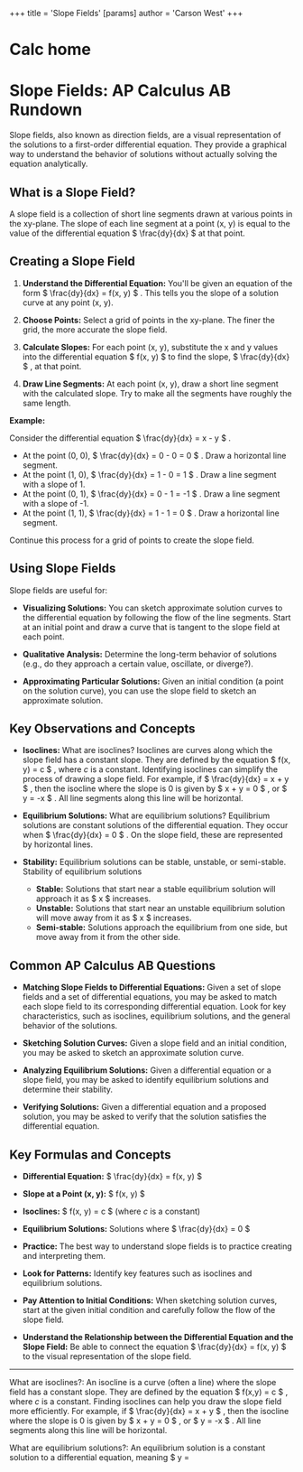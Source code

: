 +++
 title = 'Slope Fields'
[params]
	author = 'Carson West'
+++
# Calc home
# Slope Fields: AP Calculus AB Rundown

Slope fields, also known as direction fields, are a visual representation of the solutions to a first-order differential equation. They provide a graphical way to understand the behavior of solutions without actually solving the equation analytically.

## What is a Slope Field?

A slope field is a collection of short line segments drawn at various points in the xy-plane. The slope of each line segment at a point (x, y) is equal to the value of the differential equation  $ \frac{dy}{dx} $  at that point.

## Creating a Slope Field

1. **Understand the Differential Equation:** You'll be given an equation of the form  $ \frac{dy}{dx} = f(x, y) $ .  This tells you the slope of a solution curve at any point (x, y).

2. **Choose Points:** Select a grid of points in the xy-plane.  The finer the grid, the more accurate the slope field.

3. **Calculate Slopes:** For each point (x, y), substitute the x and y values into the differential equation  $ f(x, y) $  to find the slope,  $ \frac{dy}{dx} $ , at that point.

4. **Draw Line Segments:** At each point (x, y), draw a short line segment with the calculated slope.  Try to make all the segments have roughly the same length.

**Example:**

Consider the differential equation  $ \frac{dy}{dx} = x - y $ .

*   At the point (0, 0),  $ \frac{dy}{dx} = 0 - 0 = 0 $ .  Draw a horizontal line segment.
*   At the point (1, 0),  $ \frac{dy}{dx} = 1 - 0 = 1 $ .  Draw a line segment with a slope of 1.
*   At the point (0, 1),  $ \frac{dy}{dx} = 0 - 1 = -1 $ .  Draw a line segment with a slope of -1.
*   At the point (1, 1),  $ \frac{dy}{dx} = 1 - 1 = 0 $ .  Draw a horizontal line segment.

Continue this process for a grid of points to create the slope field.

## Using Slope Fields

Slope fields are useful for:

*   **Visualizing Solutions:**  You can sketch approximate solution curves to the differential equation by following the flow of the line segments.  Start at an initial point and draw a curve that is tangent to the slope field at each point.

*   **Qualitative Analysis:**  Determine the long-term behavior of solutions (e.g., do they approach a certain value, oscillate, or diverge?).

*   **Approximating Particular Solutions:** Given an initial condition (a point on the solution curve), you can use the slope field to sketch an approximate solution.

## Key Observations and Concepts

*   **Isoclines:** What are isoclines? Isoclines are curves along which the slope field has a constant slope.  They are defined by the equation  $ f(x, y) = c $ , where *c* is a constant. Identifying isoclines can simplify the process of drawing a slope field.  For example, if  $ \frac{dy}{dx} = x + y $ , then the isocline where the slope is 0 is given by  $ x + y = 0 $ , or  $ y = -x $ .  All line segments along this line will be horizontal.

*   **Equilibrium Solutions:** What are equilibrium solutions? Equilibrium solutions are constant solutions of the differential equation.  They occur when  $ \frac{dy}{dx} = 0 $ .  On the slope field, these are represented by horizontal lines.

*   **Stability:**  Equilibrium solutions can be stable, unstable, or semi-stable. Stability of equilibrium solutions
    *   **Stable:** Solutions that start near a stable equilibrium solution will approach it as  $ x $  increases.
    *   **Unstable:** Solutions that start near an unstable equilibrium solution will move away from it as  $ x $  increases.
    *   **Semi-stable:** Solutions approach the equilibrium from one side, but move away from it from the other side.


## Common AP Calculus AB Questions

*   **Matching Slope Fields to Differential Equations:** Given a set of slope fields and a set of differential equations, you may be asked to match each slope field to its corresponding differential equation. Look for key characteristics, such as isoclines, equilibrium solutions, and the general behavior of the solutions.

*   **Sketching Solution Curves:** Given a slope field and an initial condition, you may be asked to sketch an approximate solution curve.

*   **Analyzing Equilibrium Solutions:** Given a differential equation or a slope field, you may be asked to identify equilibrium solutions and determine their stability.

*   **Verifying Solutions:** Given a differential equation and a proposed solution, you may be asked to verify that the solution satisfies the differential equation.

## Key Formulas and Concepts

*   **Differential Equation:**  $ \frac{dy}{dx} = f(x, y) $ 
*   **Slope at a Point (x, y):**  $ f(x, y) $ 
*   **Isoclines:**  $ f(x, y) = c $  (where *c* is a constant)
*   **Equilibrium Solutions:** Solutions where  $ \frac{dy}{dx} = 0 $ 


*   **Practice:** The best way to understand slope fields is to practice creating and interpreting them.
*   **Look for Patterns:**  Identify key features such as isoclines and equilibrium solutions.
*   **Pay Attention to Initial Conditions:**  When sketching solution curves, start at the given initial condition and carefully follow the flow of the slope field.
*   **Understand the Relationship between the Differential Equation and the Slope Field:** Be able to connect the equation  $ \frac{dy}{dx} = f(x, y) $  to the visual representation of the slope field.

---

What are isoclines?: An isocline is a curve (often a line) where the slope field has a constant slope. They are defined by the equation  $ f(x,y) = c $ , where *c* is a constant.  Finding isoclines can help you draw the slope field more efficiently. For example, if  $ \frac{dy}{dx} = x + y $ , then the isocline where the slope is 0 is given by  $ x + y = 0 $ , or  $ y = -x $ .  All line segments along this line will be horizontal.

What are equilibrium solutions?: An equilibrium solution is a constant solution to a differential equation, meaning  $ y =